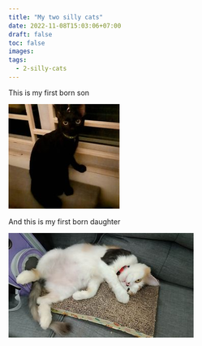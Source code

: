 ```yaml
---
title: "My two silly cats"
date: 2022-11-08T15:03:06+07:00
draft: false
toc: false
images:
tags:
  - 2-silly-cats
---
```


This is my first born son

![Fighting cat aka Chien](/posts/cats/chien.png)

And this is my first born daughter

![Lazy cat aka Bim](/posts/cats/bim.png)
